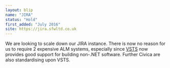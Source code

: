 ```yaml
---
layout: blip
name: "JIRA"
status: "Hold"
first_added: "July 2016"
site: https://jira.sfwltd.co.uk
---
```

We are looking to scale down our JIRA instance. There is now no reason for us to require 2 expensive ALM systems, especially since [VSTS](vsts.html) now provides good support for building non-.NET software. Further Civica are also standardising upon VSTS. 